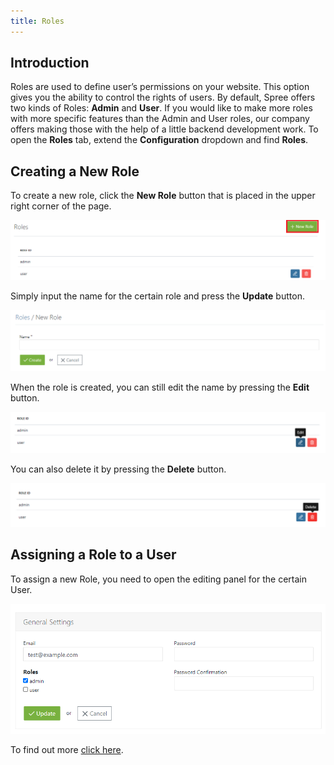 ```yaml
---
title: Roles
---
```


## Introduction

Roles are used to define user’s permissions on your website. This option gives you the ability to control the rights of users. By default, Spree offers two kinds of Roles: **Admin** and **User**. If you would like to make more roles with more specific features than the Admin and User roles, our company offers making those with the help of a little backend development work.
To open the **Roles** tab, extend the **Configuration** dropdown and find **Roles**.

## Creating a New Role

To create a new role, click the **New Role** button that is placed in the upper right corner of the page.

![New Role button](../../../images/user/config/new_role_button.jpg)

Simply input the name for the certain role and press the **Update** button.

![New Role inside](../../../images/user/config/new_role_inside.jpg)

When the role is created, you can still edit the name by pressing the **Edit** button.

![Edit Role](../../../images/user/config/edit_role_icon.jpg)

You can also delete it by pressing the **Delete** button.

![Delete Role](../../../images/user/config/delete_role_icon.jpg)

## Assigning a Role to a User

To assign a new Role, you need to open the editing panel for the certain User.

![Assign Role](../../../images/user/config/assign_role.jpg)

To find out more [click here](/user/users/editing_users.html).
